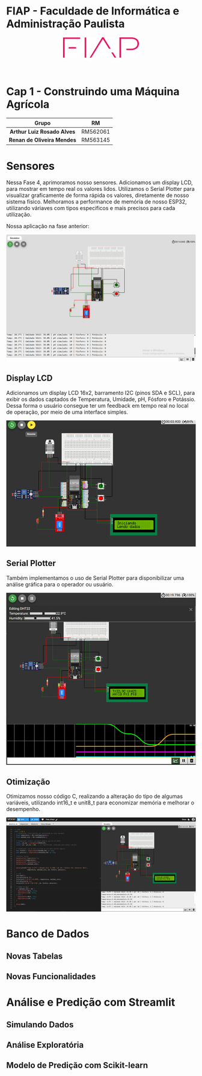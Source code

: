 # FIAP - Faculdade de Informática e Administração Paulista

<p align="center">
<a href= "https://www.fiap.com.br/"><img src="assets/logo-fiap.png" alt="FIAP - Faculdade de Informática e Admnistração Paulista" border="0" width=40% height=40%></a>
</p>

<br>

# Cap 1 - Construindo uma Máquina Agrícola

<div align="center">

|        Grupo             |                   RM                   |
|:------------------------:|:--------------------------------------:|
| **Arthur Luiz Rosado Alves** | RM562061                          |
| **Renan de Oliveira Mendes** | RM563145                          |

</div>

# Sensores

Nessa Fase 4, aprimoramos nosso sensores. Adicionamos um display LCD, para mostrar em tempo real os valores lidos.
Utilizamos o Serial Plotter para visualizar graficamente de forma rápida os valores, diretamente de nosso sistema físico.
Melhoramos a performance de memória de nosso ESP32, utilizando váriaves com tipos especificos e mais precisos para cada utilização.

Nossa aplicação na fase anterior:

<p align="center">
<img src="assets/wokwi_1.jpg" ></a>
</p>

## Display LCD
Adicionamos um display LCD 16x2, barramento I2C (pinos SDA e SCL), para exibir os dados captados de Temperatura, Umidade, pH, Fósforo e Potássio.
Dessa forma o usuário consegue ter um feedback em tempo real no local de operação, por meio de uma interface simples.


<p align="center">
<img src="assets/wokwiw.png" ></a>
</p>

## Serial Plotter
Também implementamos o uso de Serial Plotter para disponibilizar uma análise gráfica para o operador ou usuário.

<p align="center">
<img src="assets/wokwi5.png" ></a>
</p>


## Otimização
Otimizamos nosso código C, realizando a alteração do tipo de algumas variáveis, utilizando int16_t e unit8_t para economizar memória e melhorar o desempenho.

<p align="center">
<img src="assets/wokwi.png" ></a>
</p>


# Banco de Dados

## Novas Tabelas

## Novas Funcionalidades

# Análise e Predição com Streamlit

## Simulando Dados

## Análise Exploratória

## Modelo de Predição com Scikit-learn





